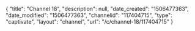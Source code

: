 {
    "title": "Channel 18",
    "description": null,
    "date_created": "1506477363",
    "date_modified": "1506477363",
    "channelid": "117404715",
    "type": "captivate",
    "layout": "channel",
    "url": "\/c\/channel-18\/117404715"
}